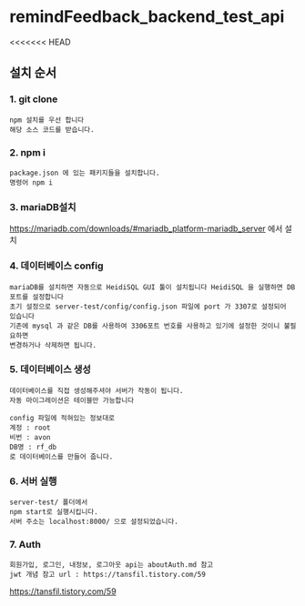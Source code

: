 # remindFeedback_backend_test_api
<<<<<<< HEAD
## 설치 순서
### 1. git clone
    npm 설치를 우선 합니다
	해당 소스 코드를 받습니다.

###	2. npm i
	package.json 에 있는 패키지들을 설치합니다.
    명령어 npm i

###	3. mariaDB설치
https://mariadb.com/downloads/#mariadb_platform-mariadb_server
    에서 설치

### 4. 데이터베이스 config
    mariaDB를 설치하면 자동으로 HeidiSQL GUI 툴이 설치됩니다 HeidiSQL 을 실행하면 DB 포트를 설정합니다
    초기 설정으로 server-test/config/config.json 파일에 port 가 3307로 설정되어 있습니다 
    기존에 mysql 과 같은 DB를 사용하여 3306포트 번호를 사용하고 있기에 설정한 것이니 불필요하면
    변경하거나 삭제하면 됩니다.

### 5. 데이터베이스 생성
    데이터베이스를 직접 생성해주셔야 서버가 작동이 됩니다.
    자동 마이그레이션은 테이블만 가능합니다

    config 파일에 적혀있는 정보대로
    계정 : root
    비번 : avon
    DB명 : rf_db
    로 데이터베이스를 만들어 줍니다.

### 6. 서버 실행
    server-test/ 폴더에서
    npm start로 실행시킵니다. 
    서버 주소는 localhost:8000/ 으로 설정되었습니다.

### 7. Auth
    회원가입, 로그인, 내정보, 로그아웃 api는 aboutAuth.md 참고
    jwt 개념 참고 url : https://tansfil.tistory.com/59
https://tansfil.tistory.com/59

